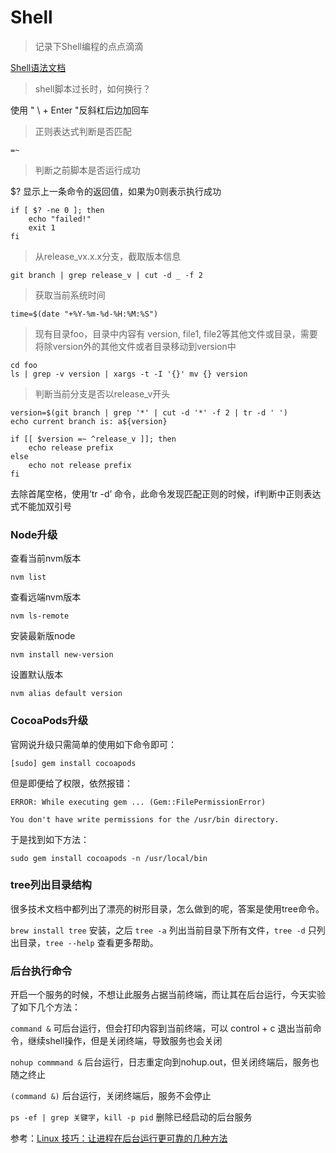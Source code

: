 # Shell

> 记录下Shell编程的点点滴滴

[Shell语法文档](https://wiki.ubuntu.org.cn/Shell%E7%BC%96%E7%A8%8B%E5%9F%BA%E7%A1%80#if_.E8.AF.AD.E5.8F.A5)

> shell脚本过长时，如何换行？

使用 " \ + Enter "反斜杠后边加回车

> 正则表达式判断是否匹配

```
=~
```

> 判断之前脚本是否运行成功

$? 显示上一条命令的返回值，如果为0则表示执行成功

```
if [ $? -ne 0 ]; then
    echo "failed!"
    exit 1
fi
```

> 从release_vx.x.x分支，截取版本信息

```
git branch | grep release_v | cut -d _ -f 2
```

> 获取当前系统时间

```
time=$(date "+%Y-%m-%d-%H:%M:%S")
```

> 现有目录foo，目录中内容有 version, file1, file2等其他文件或目录，需要将除version外的其他文件或者目录移动到version中

```
cd foo
ls | grep -v version | xargs -t -I '{}' mv {} version
```

> 判断当前分支是否以release_v开头

```shell
version=$(git branch | grep '*' | cut -d '*' -f 2 | tr -d ' ')
echo current branch is: a${version}

if [[ $version =~ ^release_v ]]; then
    echo release prefix
else 
    echo not release prefix
fi
```

去除首尾空格，使用‘tr -d’ 命令，此命令发现匹配正则的时候，if判断中正则表达式不能加双引号

### Node升级

查看当前nvm版本

```
nvm list
```

查看远端nvm版本

```
nvm ls-remote
```

安装最新版node

```
nvm install new-version
```

设置默认版本

```
nvm alias default version
```

### CocoaPods升级

官网说升级只需简单的使用如下命令即可：

```
[sudo] gem install cocoapods
```

但是即便给了权限，依然报错：

```
ERROR: While executing gem ... (Gem::FilePermissionError)

You don't have write permissions for the /usr/bin directory.
```

于是找到如下方法：

```
sudo gem install cocoapods -n /usr/local/bin
```

### tree列出目录结构

很多技术文档中都列出了漂亮的树形目录，怎么做到的呢，答案是使用tree命令。

`brew install tree` 安装，之后 `tree -a` 列出当前目录下所有文件，`tree -d` 只列出目录，`tree --help` 查看更多帮助。

### 后台执行命令

开启一个服务的时候，不想让此服务占据当前终端，而让其在后台运行，今天实验了如下几个方法：

`command &` 可后台运行，但会打印内容到当前终端，可以 control + c 退出当前命令，继续shell操作，但是关闭终端，导致服务也会关闭

`nohup commmand &` 后台运行，日志重定向到nohup.out，但关闭终端后，服务也随之终止

`(command &)` 后台运行，关闭终端后，服务不会停止

`ps -ef | grep 关键字`，`kill -p pid` 删除已经启动的后台服务

参考：[Linux 技巧：让进程在后台运行更可靠的几种方法](https://www.ibm.com/developerworks/cn/linux/l-cn-nohup/index.html)